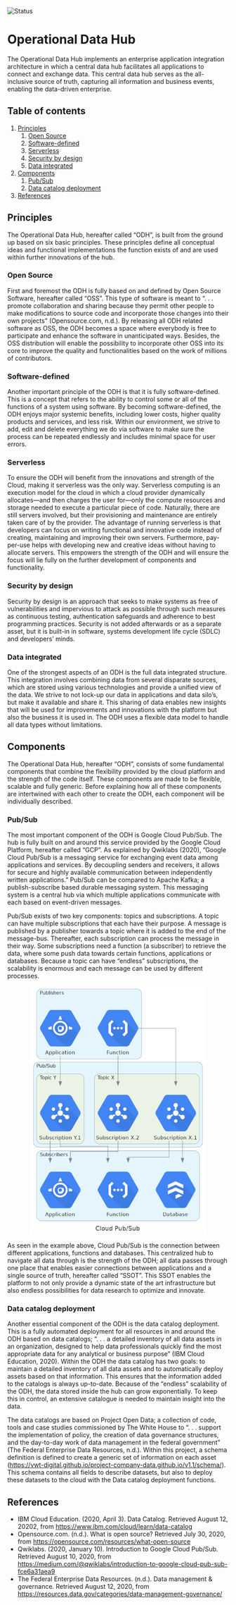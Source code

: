 <img src="https://img.shields.io/badge/status-pending-orange" alt="Status" title="Status">

# Operational Data Hub

The Operational Data Hub implements an enterprise application integration architecture in which a central data hub 
facilitates all applications to connect and exchange data. This central data hub serves as the all-inclusive source of 
truth, capturing all information and business events, enabling the data-driven enterprise.

## Table of contents
1. [Principles](#principles)
    1. [Open Source](#open-source)
    2. [Software-defined](#software-defined)
    3. [Serverless](#serverless)
    4. [Security by design](#security-by-design)
    5. [Data integrated](#data-integrated)
2. [Components](#components)
    1. [Pub/Sub](#pubsub)
    2. [Data catalog deployment](#data-catalog-deployment)
3. [References](#references)

## Principles
The Operational Data Hub, hereafter called “ODH”, is built from the ground up based on six basic principles. These 
principles define all conceptual ideas and functional implementations the function exists of and are used within 
further innovations of the hub.

### Open Source
First and foremost the ODH is fully based on and defined by Open Source Software, hereafter called “OSS”. This type 
of software is meant to  “. . . promote collaboration and sharing because they permit other people to make modifications 
to source code and incorporate those changes into their own projects” (Opensource.com, n.d.). By releasing all ODH 
related software as OSS, the ODH becomes a space where everybody is free to participate and enhance the software in 
unanticipated ways. Besides, the OSS distribution will enable the possibility to incorporate other OSS into its core 
to improve the quality and functionalities based on the work of millions of contributors. 

### Software-defined
Another important principle of the ODH is that it is fully software-defined. This is a concept that refers to the 
ability to control some or all of the functions of a system using software. By becoming software-defined, the ODH 
enjoys major systemic benefits, including lower costs, higher quality products and services, and less risk. Within 
our environment, we strive to add, edit and delete everything we do via software to make sure the process can be 
repeated endlessly and includes minimal space for user errors.

### Serverless
To ensure the ODH will benefit from the innovations and strength of the Cloud, making it serverless was the only way. 
Serverless computing is an execution model for the cloud in which a cloud provider dynamically allocates—and then 
charges the user for—only the compute resources and storage needed to execute a particular piece of code. Naturally, 
there are still servers involved, but their provisioning and maintenance are entirely taken care of by the provider. 
The advantage of running serverless is that developers can focus on writing functional and innovative code instead of 
creating, maintaining and improving their own servers. Furthermore, pay-per-use helps with developing new and creative 
ideas without having to allocate servers. This empowers the strength of the ODH and will ensure the focus will lie fully 
on the further development of components and functionality.

### Security by design
Security by design is an approach that seeks to make systems as free of vulnerabilities and impervious to attack as 
possible through such measures as continuous testing, authentication safeguards and adherence to best programming 
practices. Security is not added afterwards or as a separate asset, but it is built-in in software, systems
development life cycle (SDLC) and developers’ minds.

### Data integrated
One of the strongest aspects of an ODH is the full data integrated structure. This integration involves combining data 
from several disparate sources, which are stored using various technologies and provide a unified view of the data. 
We strive to not lock-up our data in applications and data silo’s, but make it available and share it. This sharing of 
data enables new insights that will be used for improvements and innovations with the platform but also the business it 
is used in. The ODH uses a flexible data model to handle all data types without limitations.

## Components
The Operational Data Hub, hereafter “ODH”, consists of some fundamental components that combine the flexibility
provided by the cloud platform and the strength of the code itself. These components are made to be flexible, 
scalable and fully generic. Before explaining how all of these components are intertwined with each other to create 
the ODH, each component will be individually described.

### Pub/Sub
The most important component of the ODH is Google Cloud Pub/Sub. The hub is fully built on and around this service 
provided by the Google Cloud Platform, hereafter called “GCP”. As explained by Qwiklabs (2020), ”Google Cloud Pub/Sub 
is a messaging service for exchanging event data among applications and services. By decoupling senders and receivers, 
it allows for secure and highly available communication between independently written applications.” Pub/Sub can be 
compared to Apache Kafka; a publish-subscribe based durable messaging system. This messaging system is a central hub 
via which multiple applications communicate with each based on event-driven messages.

Pub/Sub exists of two key components: topics and subscriptions. A topic can have multiple subscriptions that each have 
their purpose. A message is published by a publisher towards a topic where it is added to the end of the message-bus. 
Thereafter, each subscription can process the message in their way. Some subscriptions need a function (a subscriber) 
to retrieve the data, where some push data towards certain functions, applications or databases. Because a topic can 
have “endless” subscriptions, the scalability is enormous and each message can be used by different processes.

<p align="center">
  <img src="diagrams/png/cloud_pubsub.png" width="400" title="Cloud Pub/Sub" alt="Cloud Pub/Sub">
</p>

As seen in the example above, Cloud Pub/Sub is the connection between different applications, functions and databases. 
This centralized hub to navigate all data through is the strength of the ODH; all data passes through one place that 
enables easier connections between applications and a single source of truth, hereafter called “SSOT”. This SSOT enables 
the platform to not only provide a dynamic state of the art infrastructure but also endless possibilities for data 
research to optimize and innovate.

### Data catalog deployment
Another essential component of the ODH is the data catalog deployment. This is a fully automated deployment for all 
resources in and around the ODH based on data catalogs; “. . . a detailed inventory of all data assets in an 
organization, designed to help data professionals quickly find the most appropriate data for any analytical or 
business purpose” (IBM Cloud Education, 2020). Within the ODH the data catalog has two goals: to maintain a detailed 
inventory of all data assets and to automatically deploy assets based on that information. This ensures that the 
information added to the catalogs is always up-to-date. Because of the “endless” scalability of the ODH, the data stored 
inside the hub can grow exponentially. To keep this in control, an extensive catalogue is needed to maintain insight 
into the data. 

The data catalogs are based on Project Open Data; a collection of code, tools and case studies commissioned by The 
White House to “. . . support the implementation of policy, the creation of data governance structures, and the 
day-to-day work of data management in the federal government” (The Federal Enterprise Data Resources, n.d.). Within 
this project, a schema definition is defined to create a generic set of information on each asset 
(https://vwt-digital.github.io/project-company-data.github.io/v1.1/schema/). This schema contains all fields to describe 
datasets, but also to deploy these datasets to the cloud with the Data catalog deployment functions.

## References
- IBM Cloud Education. (2020, April 3). Data Catalog. Retrieved August 12, 20202, from 
https://www.ibm.com/cloud/learn/data-catalog
- Opensource.com. (n.d.). What is open source? Retrieved July 30, 2020, from 
https://opensource.com/resources/what-open-source
- Qwiklabs. (2020, January 10). Introduction to Google Cloud Pub/Sub. Retrieved August 10, 2020, from 
https://medium.com/@qwiklabs/introduction-to-google-cloud-pub-sub-fce6a31aea9
- The Federal Enterprise Data Resources. (n.d.). Data management & governance. Retrieved August 12, 2020, from 
https://resources.data.gov/categories/data-management-governance/
